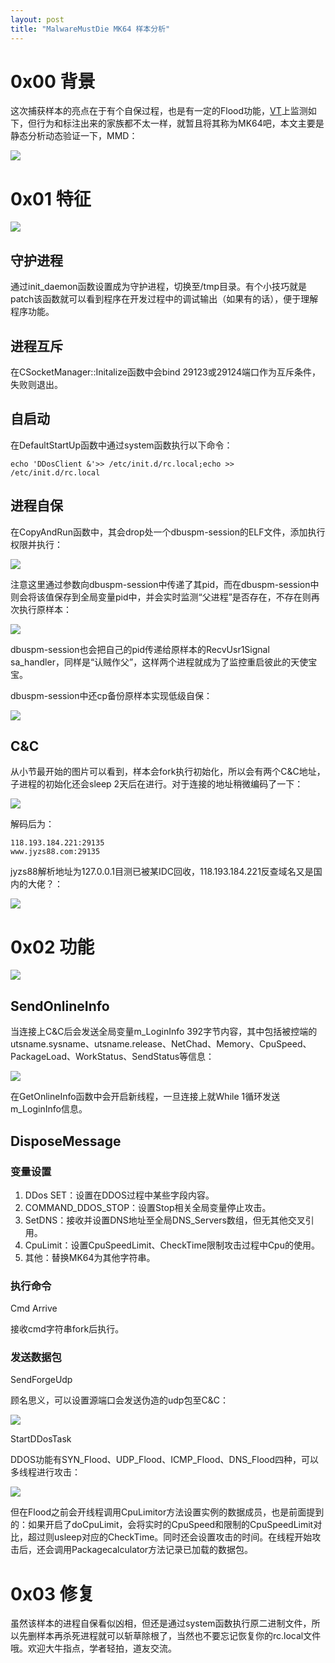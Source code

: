 ```yaml
---
layout: post
title: "MalwareMustDie MK64 样本分析"
---
```


# 0x00 背景

这次捕获样本的亮点在于有个自保过程，也是有一定的Flood功能，[VT](https://www.virustotal.com/#/file/69b868bc6fbb23c3cae9615f22abce546b041df8f209ed1ebd1323d77ecd878b/detection)上监测如下，但行为和标注出来的家族都不太一样，就暂且将其称为MK64吧，本文主要是静态分析动态验证一下，MMD：

![][1]

# 0x01 特征

![][2]

## 守护进程

通过init_daemon函数设置成为守护进程，切换至/tmp目录。有个小技巧就是patch该函数就可以看到程序在开发过程中的调试输出（如果有的话），便于理解程序功能。

## 进程互斥

在CSocketManager::Initalize函数中会bind 29123或29124端口作为互斥条件，失败则退出。

## 自启动

在DefaultStartUp函数中通过system函数执行以下命令：

```
echo 'DDosClient &'>> /etc/init.d/rc.local;echo >> /etc/init.d/rc.local
```

## 进程自保

在CopyAndRun函数中，其会drop处一个dbuspm-session的ELF文件，添加执行权限并执行：

![][3]

注意这里通过参数向dbuspm-session中传递了其pid，而在dbuspm-session中则会将该值保存到全局变量pid中，并会实时监测“父进程”是否存在，不存在则再次执行原样本：

![][4]

dbuspm-session也会把自己的pid传递给原样本的RecvUsr1Signal sa_handler，同样是“认贼作父”，这样两个进程就成为了监控重启彼此的天使宝宝。

dbuspm-session中还cp备份原样本实现低级自保：

![][5]

## C&C

从小节最开始的图片可以看到，样本会fork执行初始化，所以会有两个C&C地址，子进程的初始化还会sleep 2天后在进行。对于连接的地址稍微编码了一下：

![][6]

解码后为：

```
118.193.184.221:29135
www.jyzs88.com:29135
```

jyzs88解析地址为127.0.0.1目测已被某IDC回收，118.193.184.221反查域名又是国内的大佬？：

![][7]

# 0x02 功能

![][8]

## SendOnlineInfo

当连接上C&C后会发送全局变量m_LoginInfo 392字节内容，其中包括被控端的utsname.sysname、utsname.release、NetChad、Memory、CpuSpeed、PackageLoad、WorkStatus、SendStatus等信息：

![][9]

在GetOnlineInfo函数中会开启新线程，一旦连接上就While 1循环发送m_LoginInfo信息。

## DisposeMessage

### 变量设置

1. DDos SET：设置在DDOS过程中某些字段内容。
2. COMMAND_DDOS_STOP：设置Stop相关全局变量停止攻击。
3. SetDNS：接收并设置DNS地址至全局DNS_Servers数组，但无其他交叉引用。
4. CpuLimit：设置CpuSpeedLimit、CheckTime限制攻击过程中Cpu的使用。
5. 其他：替换MK64为其他字符串。

### 执行命令

Cmd Arrive

接收cmd字符串fork后执行。

### 发送数据包

SendForgeUdp

顾名思义，可以设置源端口会发送伪造的udp包至C&C：

![][10]

StartDDosTask

DDOS功能有SYN_Flood、UDP_Flood、ICMP_Flood、DNS_Flood四种，可以多线程进行攻击：

![][11]

但在Flood之前会开线程调用CpuLimitor方法设置实例的数据成员，也是前面提到的：如果开启了doCpuLimit，会将实时的CpuSpeed和限制的CpuSpeedLimit对比，超过则usleep对应的CheckTime。同时还会设置攻击的时间。在线程开始攻击后，还会调用Packagecalculator方法记录已加载的数据包。

# 0x03 修复

虽然该样本的进程自保看似凶相，但还是通过system函数执行原二进制文件，所以先删样本再杀死进程就可以斩草除根了，当然也不要忘记恢复你的rc.local文件哦。欢迎大牛指点，学者轻拍，道友交流。

[1]: https://wx1.sinaimg.cn/large/ee2fecafly1fo4ozqju3qj20ve0exdh5.jpg
[2]: https://wx1.sinaimg.cn/large/ee2fecafly1fo4ozri8gej20pn07o74n.jpg
[3]: https://wx3.sinaimg.cn/large/ee2fecafly1fo4ozsecugj20i608jt8y.jpg
[4]: https://wx2.sinaimg.cn/large/ee2fecafly1fo4ozt1rezj20jp09uwep.jpg
[5]: https://wx4.sinaimg.cn/large/ee2fecafly1fo4ozu984hj20no068dg8.jpg
[6]: https://wx4.sinaimg.cn/large/ee2fecafly1fo4ozuu062j20cl036jr8.jpg
[7]: https://wx4.sinaimg.cn/large/ee2fecafly1fo4ozvlicij20tu0dz74k.jpg
[8]: https://wx2.sinaimg.cn/large/ee2fecafly1fo4ozw800zj20is08174h.jpg
[9]: https://wx2.sinaimg.cn/large/ee2fecafly1fo4ozxf04jj20gx0bt74y.jpg
[10]: https://wx3.sinaimg.cn/large/ee2fecafly1fo4ozyk0apj20rl07egmu.jpg
[11]: https://wx1.sinaimg.cn/large/ee2fecafly1fo4ozz3pz7j20pk05yt8t.jpg
